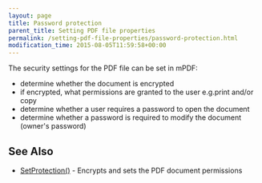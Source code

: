 ```yaml
---
layout: page
title: Password protection
parent_title: Setting PDF file properties
permalink: /setting-pdf-file-properties/password-protection.html
modification_time: 2015-08-05T11:59:58+00:00
---
```




<p>The security settings for the PDF file can be set in mPDF:</p>
<ul>
<li>determine whether the document is encrypted</li>
<li>if encrypted, what permissions are granted to the user e.g.print and/or copy</li>
<li>determine whether a user requires a password to open the document</li>
<li>determine whether a password is required to modify the document (owner's password)

</li>
</ul>
<h2>See Also</h2>
<ul>
<li class="manual_boxlist"><a href="{{ "/reference/mpdf-functions/setprotection.html" | prepend: site.baseurl }}">SetProtection()</a> - Encrypts and sets the PDF document permissions</li>
</ul>
<p>&nbsp;</p>
